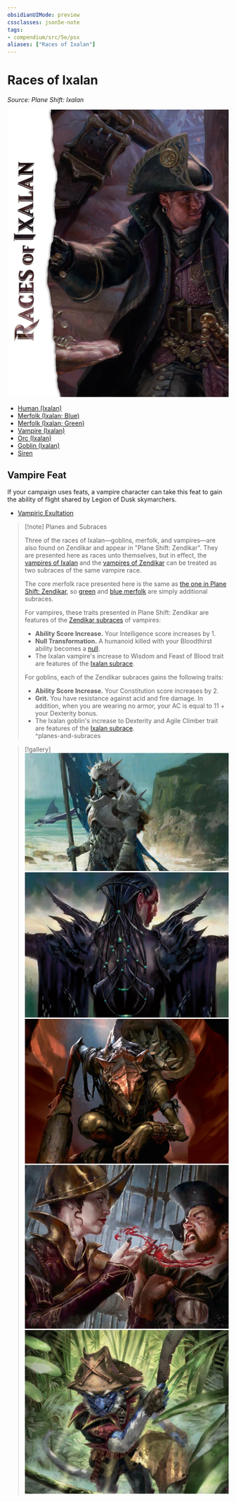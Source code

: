 ```yaml
---
obsidianUIMode: preview
cssclasses: json5e-note
tags:
- compendium/src/5e/psx
aliases: ["Races of Ixalan"]
---
```

# Races of Ixalan
*Source: Plane Shift: Ixalan* 

![Sailor of Means](https://raw.githubusercontent.com/5etools-mirror-3/5etools-img/main/book/PSX/008.webp#center)

- [Human (Ixalan)](Mechanics/races/human-ixalan-psx.md)  
- [Merfolk (Ixalan; Blue)](Mechanics/races/merfolk-ixalan-blue-psx.md)  
- [Merfolk (Ixalan; Green)](Mechanics/races/merfolk-ixalan-green-psx.md)  
- [Vampire (Ixalan)](Mechanics/races/vampire-ixalan-psx.md)  
- [Orc (Ixalan)](Mechanics/races/orc-ixalan-psx.md)  
- [Goblin (Ixalan)](Mechanics/races/goblin-ixalan-psx.md)  
- [Siren](Mechanics/races/siren-psx.md)  

## Vampire Feat

If your campaign uses feats, a vampire character can take this feat to gain the ability of flight shared by Legion of Dusk skymarchers.

- [Vampiric Exultation](Mechanics/feats/vampiric-exultation-psx.md)  

> [!note] Planes and Subraces
> 
> Three of the races of Ixalan—goblins, merfolk, and vampires—are also found on Zendikar and appear in "Plane Shift: Zendikar". They are presented here as races unto themselves, but in effect, the [vampires of Ixalan](Mechanics/races/vampire-ixalan-psx.md) and the [vampires of Zendikar](Mechanics/races/vampire-zendikar-psz.md) can be treated as two subraces of the same vampire race.
> 
> The core merfolk race presented here is the same as [the one in Plane Shift: Zendikar](Mechanics/races/merfolk-psz.md), so [green](Mechanics/races/merfolk-ixalan-green-psx.md) and [blue merfolk](Mechanics/races/merfolk-ixalan-blue-psx.md) are simply additional subraces.
> 
> For vampires, these traits presented in Plane Shift: Zendikar are features of the [Zendikar subraces](Mechanics/races/vampire-zendikar-psz.md) of vampires:
> 
> - **Ability Score Increase.** Your Intelligence score increases by 1.  
> - **Null Transformation.** A humanoid killed with your Bloodthirst ability becomes a [null](Mechanics/bestiary/undead/vampire-null-psz.md).  
> - The Ixalan vampire's increase to Wisdom and Feast of Blood trait are features of the [Ixalan subrace](Mechanics/races/vampire-ixalan-psx.md).  
> 
> For goblins, each of the Zendikar subraces gains the following traits:
> 
> - **Ability Score Increase.** Your Constitution score increases by 2.  
> - **Grit.** You have resistance against acid and fire damage. In addition, when you are wearing no armor, your AC is equal to 11 + your Dexterity bonus.  
> - The Ixalan goblin's increase to Dexterity and Agile Climber trait are features of the [Ixalan subrace](Mechanics/races/goblin-ixalan-psx.md).  
^planes-and-subraces

> [!gallery]
> ![Coralhelm Commander](https://raw.githubusercontent.com/5etools-mirror-3/5etools-img/main/book/PSX/009.webp#gallery)
> ![Kalitas, Bloodchief of Ghet](https://raw.githubusercontent.com/5etools-mirror-3/5etools-img/main/book/PSX/010.webp#gallery)
> ![Zada, Hedron Grinder](https://raw.githubusercontent.com/5etools-mirror-3/5etools-img/main/book/PSX/011.webp#gallery)
> ![Arterial Flow](https://raw.githubusercontent.com/5etools-mirror-3/5etools-img/main/book/PSX/012.webp#gallery)
> ![Goblin Trailblazer](https://raw.githubusercontent.com/5etools-mirror-3/5etools-img/main/book/PSX/013.webp#gallery)